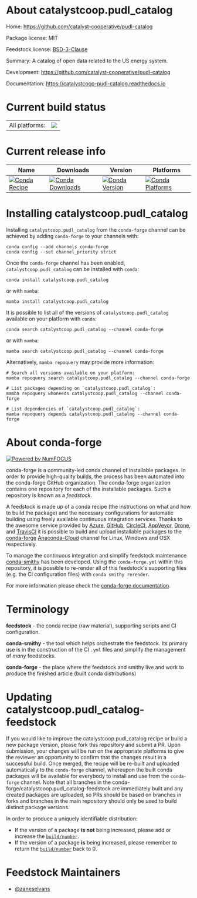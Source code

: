 About catalystcoop.pudl_catalog
===============================

Home: https://github.com/catalyst-cooperative/pudl-catalog

Package license: MIT

Feedstock license: [BSD-3-Clause](https://github.com/conda-forge/catalystcoop.pudl_catalog-feedstock/blob/main/LICENSE.txt)

Summary: A catalog of open data related to the US energy system.

Development: https://github.com/catalyst-cooperative/pudl-catalog

Documentation: https://catalystcoop-pudl-catalog.readthedocs.io

Current build status
====================


<table><tr><td>All platforms:</td>
    <td>
      <a href="https://dev.azure.com/conda-forge/feedstock-builds/_build/latest?definitionId=16005&branchName=main">
        <img src="https://dev.azure.com/conda-forge/feedstock-builds/_apis/build/status/catalystcoop.pudl_catalog-feedstock?branchName=main">
      </a>
    </td>
  </tr>
</table>

Current release info
====================

| Name | Downloads | Version | Platforms |
| --- | --- | --- | --- |
| [![Conda Recipe](https://img.shields.io/badge/recipe-catalystcoop.pudl_catalog-green.svg)](https://anaconda.org/conda-forge/catalystcoop.pudl_catalog) | [![Conda Downloads](https://img.shields.io/conda/dn/conda-forge/catalystcoop.pudl_catalog.svg)](https://anaconda.org/conda-forge/catalystcoop.pudl_catalog) | [![Conda Version](https://img.shields.io/conda/vn/conda-forge/catalystcoop.pudl_catalog.svg)](https://anaconda.org/conda-forge/catalystcoop.pudl_catalog) | [![Conda Platforms](https://img.shields.io/conda/pn/conda-forge/catalystcoop.pudl_catalog.svg)](https://anaconda.org/conda-forge/catalystcoop.pudl_catalog) |

Installing catalystcoop.pudl_catalog
====================================

Installing `catalystcoop.pudl_catalog` from the `conda-forge` channel can be achieved by adding `conda-forge` to your channels with:

```
conda config --add channels conda-forge
conda config --set channel_priority strict
```

Once the `conda-forge` channel has been enabled, `catalystcoop.pudl_catalog` can be installed with `conda`:

```
conda install catalystcoop.pudl_catalog
```

or with `mamba`:

```
mamba install catalystcoop.pudl_catalog
```

It is possible to list all of the versions of `catalystcoop.pudl_catalog` available on your platform with `conda`:

```
conda search catalystcoop.pudl_catalog --channel conda-forge
```

or with `mamba`:

```
mamba search catalystcoop.pudl_catalog --channel conda-forge
```

Alternatively, `mamba repoquery` may provide more information:

```
# Search all versions available on your platform:
mamba repoquery search catalystcoop.pudl_catalog --channel conda-forge

# List packages depending on `catalystcoop.pudl_catalog`:
mamba repoquery whoneeds catalystcoop.pudl_catalog --channel conda-forge

# List dependencies of `catalystcoop.pudl_catalog`:
mamba repoquery depends catalystcoop.pudl_catalog --channel conda-forge
```


About conda-forge
=================

[![Powered by
NumFOCUS](https://img.shields.io/badge/powered%20by-NumFOCUS-orange.svg?style=flat&colorA=E1523D&colorB=007D8A)](https://numfocus.org)

conda-forge is a community-led conda channel of installable packages.
In order to provide high-quality builds, the process has been automated into the
conda-forge GitHub organization. The conda-forge organization contains one repository
for each of the installable packages. Such a repository is known as a *feedstock*.

A feedstock is made up of a conda recipe (the instructions on what and how to build
the package) and the necessary configurations for automatic building using freely
available continuous integration services. Thanks to the awesome service provided by
[Azure](https://azure.microsoft.com/en-us/services/devops/), [GitHub](https://github.com/),
[CircleCI](https://circleci.com/), [AppVeyor](https://www.appveyor.com/),
[Drone](https://cloud.drone.io/welcome), and [TravisCI](https://travis-ci.com/)
it is possible to build and upload installable packages to the
[conda-forge](https://anaconda.org/conda-forge) [Anaconda-Cloud](https://anaconda.org/)
channel for Linux, Windows and OSX respectively.

To manage the continuous integration and simplify feedstock maintenance
[conda-smithy](https://github.com/conda-forge/conda-smithy) has been developed.
Using the ``conda-forge.yml`` within this repository, it is possible to re-render all of
this feedstock's supporting files (e.g. the CI configuration files) with ``conda smithy rerender``.

For more information please check the [conda-forge documentation](https://conda-forge.org/docs/).

Terminology
===========

**feedstock** - the conda recipe (raw material), supporting scripts and CI configuration.

**conda-smithy** - the tool which helps orchestrate the feedstock.
                   Its primary use is in the construction of the CI ``.yml`` files
                   and simplify the management of *many* feedstocks.

**conda-forge** - the place where the feedstock and smithy live and work to
                  produce the finished article (built conda distributions)


Updating catalystcoop.pudl_catalog-feedstock
============================================

If you would like to improve the catalystcoop.pudl_catalog recipe or build a new
package version, please fork this repository and submit a PR. Upon submission,
your changes will be run on the appropriate platforms to give the reviewer an
opportunity to confirm that the changes result in a successful build. Once
merged, the recipe will be re-built and uploaded automatically to the
`conda-forge` channel, whereupon the built conda packages will be available for
everybody to install and use from the `conda-forge` channel.
Note that all branches in the conda-forge/catalystcoop.pudl_catalog-feedstock are
immediately built and any created packages are uploaded, so PRs should be based
on branches in forks and branches in the main repository should only be used to
build distinct package versions.

In order to produce a uniquely identifiable distribution:
 * If the version of a package **is not** being increased, please add or increase
   the [``build/number``](https://docs.conda.io/projects/conda-build/en/latest/resources/define-metadata.html#build-number-and-string).
 * If the version of a package **is** being increased, please remember to return
   the [``build/number``](https://docs.conda.io/projects/conda-build/en/latest/resources/define-metadata.html#build-number-and-string)
   back to 0.

Feedstock Maintainers
=====================

* [@zaneselvans](https://github.com/zaneselvans/)

